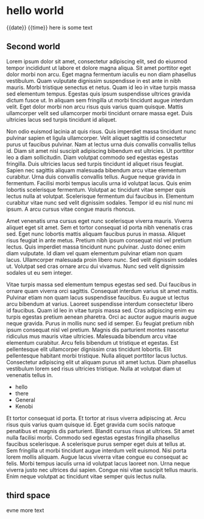 # hello world
 {{date}} {{time}} 
here is some text


## Second world

Lorem ipsum dolor sit amet, consectetur adipiscing elit, sed do eiusmod tempor incididunt ut labore et dolore magna aliqua. Sit amet porttitor eget dolor morbi non arcu. Eget magna fermentum iaculis eu non diam phasellus vestibulum. Quam vulputate dignissim suspendisse in est ante in nibh mauris. Morbi tristique senectus et netus. Quam id leo in vitae turpis massa sed elementum tempus. Egestas quis ipsum suspendisse ultrices gravida dictum fusce ut. In aliquam sem fringilla ut morbi tincidunt augue interdum velit. Eget dolor morbi non arcu risus quis varius quam quisque. Mattis ullamcorper velit sed ullamcorper morbi tincidunt ornare massa eget. Duis ultricies lacus sed turpis tincidunt id aliquet.

Non odio euismod lacinia at quis risus. Quis imperdiet massa tincidunt nunc pulvinar sapien et ligula ullamcorper. Velit aliquet sagittis id consectetur purus ut faucibus pulvinar. Nam at lectus urna duis convallis convallis tellus id. Diam sit amet nisl suscipit adipiscing bibendum est ultricies. Ut porttitor leo a diam sollicitudin. Diam volutpat commodo sed egestas egestas fringilla. Duis ultricies lacus sed turpis tincidunt id aliquet risus feugiat. Sapien nec sagittis aliquam malesuada bibendum arcu vitae elementum curabitur. Urna duis convallis convallis tellus. Augue neque gravida in fermentum. Facilisi morbi tempus iaculis urna id volutpat lacus. Quis enim lobortis scelerisque fermentum. Volutpat ac tincidunt vitae semper quis lectus nulla at volutpat. Scelerisque fermentum dui faucibus in. Elementum curabitur vitae nunc sed velit dignissim sodales. Tempor id eu nisl nunc mi ipsum. A arcu cursus vitae congue mauris rhoncus.

Amet venenatis urna cursus eget nunc scelerisque viverra mauris. Viverra aliquet eget sit amet. Sem et tortor consequat id porta nibh venenatis cras sed. Eget nunc lobortis mattis aliquam faucibus purus in massa. Aliquet risus feugiat in ante metus. Pretium nibh ipsum consequat nisl vel pretium lectus. Quis imperdiet massa tincidunt nunc pulvinar. Justo donec enim diam vulputate. Id diam vel quam elementum pulvinar etiam non quam lacus. Ullamcorper malesuada proin libero nunc. Sed velit dignissim sodales ut. Volutpat sed cras ornare arcu dui vivamus. Nunc sed velit dignissim sodales ut eu sem integer.

Vitae turpis massa sed elementum tempus egestas sed sed. Dui faucibus in ornare quam viverra orci sagittis. Consequat interdum varius sit amet mattis. Pulvinar etiam non quam lacus suspendisse faucibus. Eu augue ut lectus arcu bibendum at varius. Laoreet suspendisse interdum consectetur libero id faucibus. Quam id leo in vitae turpis massa sed. Cras adipiscing enim eu turpis egestas pretium aenean pharetra. Orci ac auctor augue mauris augue neque gravida. Purus in mollis nunc sed id semper. Eu feugiat pretium nibh ipsum consequat nisl vel pretium. Magnis dis parturient montes nascetur ridiculus mus mauris vitae ultricies. Malesuada bibendum arcu vitae elementum curabitur. Arcu felis bibendum ut tristique et egestas. Est pellentesque elit ullamcorper dignissim cras tincidunt lobortis. Elit pellentesque habitant morbi tristique. Nulla aliquet porttitor lacus luctus. Consectetur adipiscing elit ut aliquam purus sit amet luctus. Diam phasellus vestibulum lorem sed risus ultricies tristique. Nulla at volutpat diam ut venenatis tellus in.


  - hello
  - there
  - General
  - Kenobi

Et tortor consequat id porta. Et tortor at risus viverra adipiscing at. Arcu risus quis varius quam quisque id. Eget gravida cum sociis natoque penatibus et magnis dis parturient. Blandit cursus risus at ultrices. Sit amet nulla facilisi morbi. Commodo sed egestas egestas fringilla phasellus faucibus scelerisque. A scelerisque purus semper eget duis at tellus at. Sem fringilla ut morbi tincidunt augue interdum velit euismod. Nisi porta lorem mollis aliquam. Augue lacus viverra vitae congue eu consequat ac felis. Morbi tempus iaculis urna id volutpat lacus laoreet non. Urna neque viverra justo nec ultrices dui sapien. Congue nisi vitae suscipit tellus mauris. Enim neque volutpat ac tincidunt vitae semper quis lectus nulla.
## third space

evne more text

